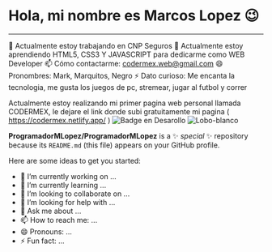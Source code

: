 # Hola, mi nombre es Marcos Lopez 😉
- - -
🔭 Actualmente estoy trabajando en CNP Seguros
🌱 Actualmente estoy aprendiendo HTML5, CSS3 Y JAVASCRIPT para dedicarme como WEB Developer
📫 Cómo contactarme: codermex.web@gmail.com
😄 Pronombres: Mark, Marquitos, Negro
⚡ Dato curioso: Me encanta la tecnologia, me gusta los juegos de pc, stremear, jugar al futbol y correr

Actualmente estoy realizando mi primer pagina web personal llamada CODERMEX, le dejare el link donde subi gratuitamente
mi pagina ( https://codermex.netlify.app/ ) ![Badge en Desarollo](https://img.shields.io/badge/STATUS-EN%20DESAROLLO-green)
![Lobo-blanco](https://github.com/ProgramadorMLopez/ProgramadorMLopez/assets/92063108/345de153-2934-49dd-9675-dacfe247cee3)




**ProgramadorMLopez/ProgramadorMLopez** is a ✨ _special_ ✨ repository because its `README.md` (this file) appears on your GitHub profile.

Here are some ideas to get you started:

- 🔭 I’m currently working on ...
- 🌱 I’m currently learning ...
- 👯 I’m looking to collaborate on ...
- 🤔 I’m looking for help with ...
- 💬 Ask me about ...
- 📫 How to reach me: ...
- 😄 Pronouns: ...
- ⚡ Fun fact: ...
